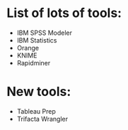 # List of lots of tools:
- IBM SPSS Modeler
- IBM Statistics
- Orange
- KNIME
- Rapidminer

# New tools:
- Tableau Prep
- Trifacta Wrangler

